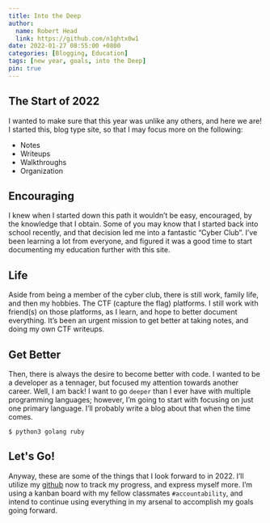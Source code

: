 ```yaml
---
title: Into the Deep
author:
  name: Robert Head
  link: https://github.com/n1ghtx0w1
date: 2022-01-27 08:55:00 +0800
categories: [Blogging, Education]
tags: [new year, goals, into the Deep]
pin: true
---
```


## The Start of 2022

I wanted to make sure that this year was unlike any others, and here we are!  I started this, blog type site, so that I may focus more on the following:

- Notes
- Writeups
- Walkthroughs
- Organization

## Encouraging

I knew when I started down this path it wouldn’t be easy, encouraged, by the knowledge that I obtain.  Some of you may know that I started back into school recently, and that decision led me into a fantastic “Cyber Club”.  I’ve been learning a lot from everyone, and figured it was a good time to start documenting my education further with this site.

## Life

Aside from being a member of the cyber club, there is still work, family life, and then my hobbies.  The CTF (capture the flag) platforms.  I still work with friend(s) on those platforms, as I learn, and hope to better document everything.  It’s been an urgent mission to get better at taking notes, and doing my own CTF writeups.

## Get Better

Then, there is always the desire to become better with code.  I wanted to be a developer as a tennager, but focused my attention towards another career.  Well, I am back! I want to go `deeper` than I ever have with multiple programming languages; however, I’m going to start with focusing on just one primary language.  I’ll probably write a blog about that when the time comes.

```console
$ python3 golang ruby 
```

## Let's Go!

Anyway, these are some of the things that I look forward to in 2022.  I’ll utilize my [github](https://github.com/n1ghtx0w1) now to track my progress, and express myself more.  I’m using a kanban board with my fellow classmates `#accountability`, and intend to continue using everything in my arsenal to accomplish my goals going forward. 

